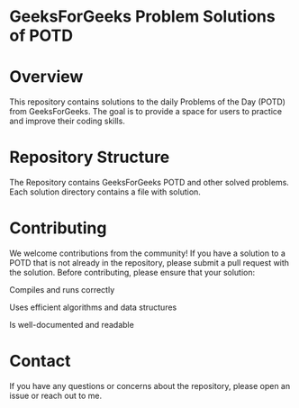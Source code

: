 # GeeksForGeeks Problem Solutions of POTD

# Overview

This repository contains solutions to the daily Problems of the Day (POTD) from GeeksForGeeks. The goal is to provide a space for users to practice and improve their coding skills.

# Repository Structure

The Repository contains GeeksForGeeks POTD and other solved problems. Each solution directory contains a file with solution.

# Contributing

We welcome contributions from the community! If you have a solution to a POTD that is not already in the repository, please submit a pull request with the solution. Before contributing, please ensure that your solution:

Compiles and runs correctly

Uses efficient algorithms and data structures

Is well-documented and readable

# Contact

If you have any questions or concerns about the repository, please open an issue or reach out to me.
